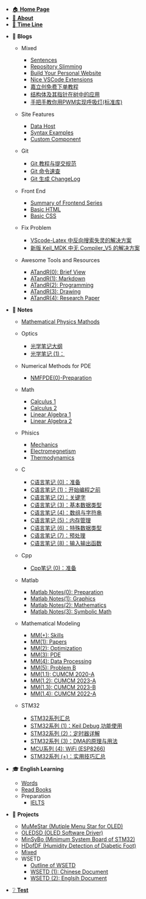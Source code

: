 - [🏠 **Home Page**](HOMEPAGE.md)
- [👋 **About**](README.md)
- [📃 **Time Line**](TimeLine.md)
<!-- - [📰 **To Be Dealing With**](ToBeDealingWith.md) -->




- 📓 **Blogs**
  - Mixed <!-- empty line is necessary to avoid the error -->

    - [Sentences](Blogs/Mixed/Sentences.md)  
    - [Repository Slimming](Blogs/Mixed/RepoSlimming.md)
    - [Build Your Personal Website](Blogs/Mixed/BuildYourSite.md)
    - [Nice VSCode Extensions](Blogs/Mixed/Nice%20VSCode%20Extenstions.md)
    - [嘉立创免费下单教程](Blogs/Mixed/嘉立创免费下单教程.md)
    - [结构体及其指针在树中的应用](Blogs/Mixed/结构体及其指针在树中的应用.md)
    - [手把手教你用PWM实现呼吸灯(标准库)](Blogs/Mixed/手把手教你用PWM实现呼吸灯(标准库).md)
  - Site Features
    - [Data Host](Blogs/SiteFeatures/Data%20Host.md)
    - [Syntax Examples](Blogs/SiteFeatures/Syntax%20Examples.md)
    - [Custom Component](Blogs/SiteFeatures/Custom%20Component.md)
  - Git
    - [Git 教程与提交规范](Blogs/Git/Git教程与提交规范.md)
    - [Git 命令速查](Blogs/Git/Git命令速查.md)
    - [Git 生成 ChangeLog](Blogs/Git/Git生成ChangeLog.md)
  - Front End
    - [Summary of Frontend Series](Blogs/FrontEnd/Summary%20of%20Front%20End%20Series.md)
    - [Basic HTML](Blogs/FrontEnd/Basic%20HTML.md)
    - [Basic CSS](Blogs/FrontEnd/Basic%20CSS.md)
  - Fix Problem
    - [VScode-Latex 中反向搜索失灵的解决方案](Blogs/FixProblem/VScode-Latex中反向搜索失灵的解决方案.md)
    - [新版 Keil_MDK 中无 Compiler_V5 的解决方案](Blogs/FixProblem/新版keil_MDK中无compiler_v5的解决方案.md)
  - Awesome Tools and Resources
    - [ATandR(0): Brief View](Blogs/ATandR/ATandR(0)-BriefView.md)
    - [ATandR(1): Markdown](Blogs/ATandR/ATandR(1)-Markdown.md)
    - [ATandR(2): Programming](Blogs/ATandR/ATandR(2)-Programming.md)
    - [ATandR(3): Drawing](Blogs/ATandR/ATandR(3)-Drawing.md)
    - [ATandR(4): Research Paper](Blogs/ATandR/ATandR(4)-ResearchPaper.md)


- 📖 **Notes**
  - [Mathematical Physics Mathods](Notes/Phisics/MathematicalPhysicsMathods.md)
  - Optics

    - [光学笔记大纲](Notes/Optics/OpticsNotes(0)-Preparation.md)
    - [光学笔记 (1)：](Notes/Optics/OpticsNotes(1)-.md)
  - Numerical Methods for PDE
    - [NMFPDE(0)-Preparation](Notes/NumericalMethodsForPDE/NMFPDE(0)-Preparation.md)
  - Math
    - [Calculus 1](Notes/Math/Calculus1Notes.md)
    - [Calculus 2](Notes/Math/Calculus2Notes.md)
    - [Linear Algebra 1](Notes/Math/LinearAlgebra1Notes.md)
    - [Linear Algebra 2](Notes/Math/LinearAlgebra2Notes.md)
  - Phisics
    - [Mechanics](Notes/Phisics/Mecanics%20notes.md)
    - [Electromegnetism](Notes/Phisics/Electromegnetism%20Notes.md)
    - [Thermodynamics](Notes/Phisics/Thermodynamics%20notes.md)
  - C
    - [C语言笔记 (0)：准备](Notes/C/CNotes(0)-Preparation.md)
    - [C语言笔记 (1)：开始编程之前](Notes/C/CNotes(1)-BeforeStarting.md)
    - [C语言笔记 (2)：关键字](Notes/C/CNotes(2)-MemoryAndKeywords.md)
    - [C语言笔记 (3)：基本数据类型](Notes/C/CNotes(3)-DataTypes.md)
    - [C语言笔记 (4)：数组与字符串](Notes/C/CNotes(4)-ArrayAndString.md)
    - [C语言笔记 (5)：内存管理](Notes/C/CNotes(5)-MemoryManagement.md)
    - [C语言笔记 (6)：特殊数据类型](Notes/C/CNotes(6)-SpecialDataTypes.md)
    - [C语言笔记 (7)：预处理](Notes/C/CNotes(7)-Preproccess.md)
    - [C语言笔记 (8)：输入输出函数](Notes/C/CNotes(8)-IOFunctions.md)
  - Cpp
    - [Cpp笔记 (0)：准备](Notes/Cpp/CppNotes(0)-Preparation.md)
  - Matlab
    - [Matlab Notes(0): Preparation](Notes/Matlab/MatlabNotes(0)-Preparation.md)
    - [Matlab Notes(1): Graphics](Notes/Matlab/MatlabNotes(1)-Graphics.md)
    - [Matlab Notes(2): Mathematics](Notes/Matlab/MatlabNotes(2)-Mathematics.md)
    - [Matlab Notes(3): Symbolic Math](Notes/Matlab/MatlabNotes(3)-SymbolicMath.md)
  - Mathematical Modeling
    - [MM(+): Skills](Notes/MathematicalModeling/MM(+)-Skills.md)
    - [MM(1): Papers](Notes/MathematicalModeling/MM(1)-Papers.md)
    - [MM(2): Optimization](Notes/MathematicalModeling/MM(2)-Optimization.md)
    - [MM(3): PDE](Notes/MathematicalModeling/MM(3)-PDE.md)
    - [MM(4): Data Processing](Notes/MathematicalModeling/MM(4)-DataProcessing.md)
    - [MM(5): Problem B](Notes/MathematicalModeling/MM(5)-ProblemB.md)
    - [MM(1.1): CUMCM 2020-A](Notes/MathematicalModeling/MM(1.1)-CUMCM2020A.md)
    - [MM(1.2): CUMCM 2023-A](Notes/MathematicalModeling/MM(1.2)-CUMCM2023A.md)
    - [MM(1.3): CUMCM 2023-B](Notes/MathematicalModeling/MM(1.3)-CUMCM2023B.md)
    - [MM(1.4): CUMCM 2022-A](Notes/MathematicalModeling/MM(1.4)-CUMCM2022A.md)
  - STM32
    - [STM32系列汇总](Notes/STM32/STM32系列汇总.md)
    - [STM32系列 (1)：Keil Debug 功能使用](Notes/STM32/STM32系列%20(1)：Keil%20Debug%20功能使用.md)
    - [STM32系列 (2)：定时器详解](Notes/STM32/STM32系列%20(2)：定时器详解.md)
    - [STM32系列 (3)：DMA的原理与用法](Notes/STM32/STM32系列%20(3)：DMA的原理与用法.md)
    - [MCU系列 (4): WiFi (ESP8266)](Notes/STM32/MCUSeries(4)-WiFi(ESP8266).md)
    - [STM32系列 (+)：实用技巧汇总](Notes/STM32/STM32系列%20(+)：实用技巧汇总.md)

- 🎓 **English Learning**
  - [Words](EnglishLearning/Words.md)
  - [Read Books](EnglishLearning/ReadBooks.md)
  - Preparation
    - [IELTS](EnglishLearning/Preparation/IELTS.md)



- 📝 **Projects**

  - [MuMeStar (Mutiple Menu Star for OLED)](Projects/MuMeStar%20(Mutiple%20Menu%20Star%20for%20OLED)%20详解.md)
  - [OLEDSD (OLED Software Driver)](Projects/OLEDSD%20(OLED%20Software%20Driver).md)
  - [MinSyBo (Minimum System Board of STM32)](Projects/MinSyBo%20(Minimum%20System%20Board%20of%20STM32)%20详解.md)
  - [HDofDF (Humidity Detection of Diabetic Foot)](Projects/HDofDF.md)
  - [Mixed](Projects/Mixed.md)
  - WSETD
    - [Outline of WSETD](Projects/WSETD/OutlineOfWSETD.md)
    - [WSETD (1): Chinese Document](Projects/WSETD/WSETD(1)-ChineseDocument.md)
    - [WSETD (2): Englsih Document](Projects/WSETD/WSETD(2)-EnglishDocument.md)



- [❔ **Test**](Test.md)
<!-- 🔗 -->